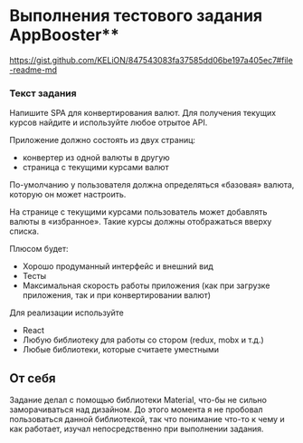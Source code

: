 # Выполнения тестового задания AppBooster**
https://gist.github.com/KELiON/847543083fa37585dd06be197a405ec7#file-readme-md

### Текст задания

Напишите SPA для конвертирования валют. Для получения текущих курсов найдите и используйте любое отрытое API. 

Приложение должно состоять из двух страниц:
  
  * конвертер из одной валюты в другую
  * страница с текущими курсами валют

По-умолчанию у пользователя должна определяться «базовая» валюта, которую он может настроить.

На странице с текущими курсами пользователь может добавлять валюты в «избранное». Такие курсы должны отображаться вверху списка.

Плюсом будет:
* Хорошо продуманный интерфейс и внешний вид
* Тесты 
* Максимальная скорость работы приложения (как при загрузке приложения, так и при конвертировании валют)

Для реализации используйте 
* React
* Любую библиотеку для работы со стором (redux, mobx и т.д.) 
* Любые библиотеки, которые считаете уместными

## От себя

Задание делал с помощью библиотеки Material, что-бы не сильно заморачиваться над дизайном. До этого момента я не пробовал пользоваться данной библиотекой, так что понимание что-то к чему и как работает, изучал непосредственно при выполнении задания. 